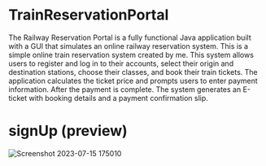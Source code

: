 # TrainReservationPortal
The Railway Reservation Portal is a fully functional Java application built with a GUI that simulates an online railway reservation system.
This is a simple online train reservation system created by me.
This system allows users to register and log in to their accounts, select their origin and destination stations, choose their classes, and book their train tickets.
The application calculates the ticket price and prompts users to enter payment information. After the payment is complete. The system generates an E-ticket with booking details and a payment confirmation slip. 

# signUp (preview)
![Screenshot 2023-07-15 175010](https://github.com/orthross/TrainReservationPortal/assets/119157077/f441fa96-4eeb-4a6c-af8e-46c1983c464d)
